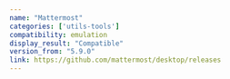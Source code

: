 ```yaml
---
name: "Mattermost"
categories: ['utils-tools']
compatibility: emulation
display_result: "Compatible"
version_from: "5.9.0"
link: https://github.com/mattermost/desktop/releases
---
```

